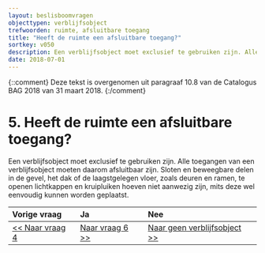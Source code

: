 ```yaml
---
layout: beslisboomvragen
objecttypen: verblijfsobject
trefwoorden: ruimte, afsluitbare toegang
title: "Heeft de ruimte een afsluitbare toegang?"
sortkey: v050
description: Een verblijfsobject moet exclusief te gebruiken zijn. Alle toegangen van een verblijfsobject moeten daarom afsluitbaar zijn.
date: 2018-07-01
---
```


{::comment}
Deze tekst is overgenomen uit paragraaf 10.8 van de Catalogus BAG 2018 van 31 maart 2018.
{:/comment}

# 5. Heeft de ruimte een afsluitbare toegang?

Een verblijfsobject moet exclusief te gebruiken zijn. Alle toegangen van een verblijfsobject moeten daarom afsluitbaar zijn. Sloten en beweegbare delen in de gevel, het dak of de laagstgelegen vloer, zoals deuren en ramen, te openen lichtkappen en kruipluiken hoeven niet aanwezig zijn, mits deze wel eenvoudig kunnen worden geplaatst.

Vorige vraag | Ja | Nee
:-- | :-- | :--
[<< Naar vraag 4]({{-site.baseurl-}}/beslisboomvragen/verblijfsobject-04) | [Naar vraag 6 >>]({{-site.baseurl-}}/beslisboomvragen/verblijfsobject-06) | [Naar geen verblijfsobject >>]({{-site.baseurl-}}/beslisboomvragen/verblijfsobject-11)
